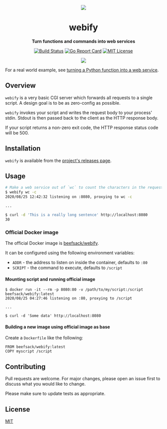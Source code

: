 <p align="center"><img src="https://i.imgur.com/I2HvDxv.png"></p>
<h1 align="center">webify</h1>
<p align="center"><b>Turn functions and commands into web services</b></p>
<p align="center">
  <a href="https://github.com/beefsack/webify/actions"><img src="https://github.com/beefsack/webify/workflows/build/badge.svg" alt="Build Status"></a>
  <a href="https://goreportcard.com/report/github.com/beefsack/webify"><img src="https://goreportcard.com/badge/github.com/beefsack/webify" alt="Go Report Card"></a>
  <a href="https://opensource.org/licenses/MIT"><img src="https://img.shields.io/badge/License-MIT-yellow.svg" alt="MIT License"></a>
</p>
<p align="center"><img src="https://i.imgur.com/OipBB3v.gif"></p>

For a real world example, see [turning a Python function into a web
service](examples/python-function).

## Overview

`webify` is a very basic CGI server which forwards all requests to a single
script. A design goal is to be as zero-config as possible.

`webify` invokes your script and writes the request body to your process'
stdin. Stdout is then passed back to the client as the HTTP response body.

If your script returns a non-zero exit code, the HTTP response status code will
be 500.

## Installation

`webify` is available from the [project's releases page](https://github.com/beefsack/webify/releases).

## Usage

```bash
# Make a web service out of `wc` to count the characters in the request body.
$ webify wc -c
2020/08/25 12:42:32 listening on :8080, proxying to wc -c

...

$ curl -d 'This is a really long sentence' http://localhost:8080
30
```

### Official Docker image

The official Docker image is [beefsack/webify](https://hub.docker.com/r/beefsack/webify).

It can be configured using the following environment variables:

* `ADDR` - the address to listen on inside the container, defaults to `:80`
* `SCRIPT` - the command to execute, defaults to `/script`

#### Mounting script and running official image

```
$ docker run -it --rm -p 8080:80 -v /path/to/my/script:/script beefsack/webify:latest
2020/08/25 04:27:46 listening on :80, proxying to /script

...

$ curl -d 'Some data' http://localhost:8080
```

#### Building a new image using official image as base

Create a `Dockerfile` like the following:

```
FROM beefsack/webify:latest
COPY myscript /script
```

## Contributing
Pull requests are welcome. For major changes, please open an issue first to discuss what you would like to change.

Please make sure to update tests as appropriate.

## License
[MIT](https://choosealicense.com/licenses/mit/)

